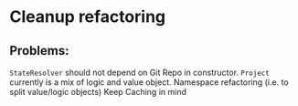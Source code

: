 # Cleanup refactoring

## Problems:

`StateResolver` should not depend on Git Repo in constructor.
`Project` currently is a mix of logic and value object.
Namespace refactoring (i.e. to split value/logic objects)
Keep Caching in mind

